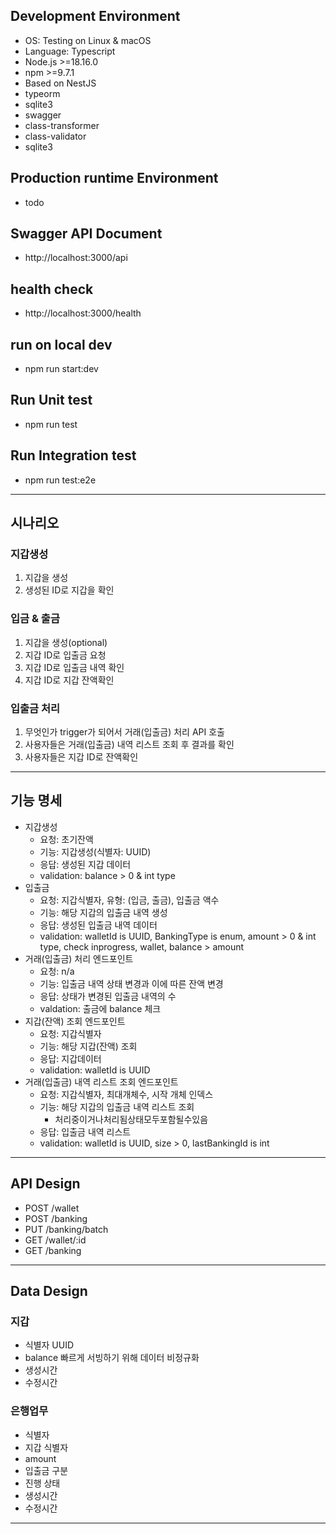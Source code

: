 ## Development Environment

- OS: Testing on Linux & macOS
- Language: Typescript
- Node.js >=18.16.0
- npm >=9.7.1
- Based on NestJS
- typeorm
- sqlite3
- swagger
- class-transformer
- class-validator
- sqlite3

## Production runtime Environment

- todo

## Swagger API Document

- http://localhost:3000/api

## health check

- http://localhost:3000/health

## run on local dev

- npm run start:dev

## Run Unit test

- npm run test

## Run Integration test

- npm run test:e2e

---

## 시나리오

### 지갑생성

1. 지갑을 생성
1. 생성된 ID로 지갑을 확인

### 입금 & 출금

1. 지갑을 생성(optional)
1. 지갑 ID로 입출금 요청
1. 지갑 ID로 입출금 내역 확인
1. 지갑 ID로 지갑 잔액확인

### 입출금 처리

1. 무엇인가 trigger가 되어서 거래(입출금) 처리 API 호출
1. 사용자들은 거래(입출금) 내역 리스트 조회 후 결과를 확인
1. 사용자들은 지갑 ID로 잔액확인

---

## 기능 명세

- 지갑생성
  - 요청: 초기잔액
  - 기능: 지갑생성(식별자: UUID)
  - 응답: 생성된 지갑 데이터
  - validation: balance > 0 & int type
- 입출금
  - 요청: 지갑식별자, 유형: (입금, 출금), 입출금 액수
  - 기능: 해당 지갑의 입출금 내역 생성
  - 응답: 생성된 입출금 내역 데이터
  - validation: walletId is UUID, BankingType is enum, amount > 0 & int type, check inprogress, wallet, balance > amount
- 거래(입출금) 처리 엔드포인트
  - 요청: n/a
  - 기능: 입출금 내역 상태 변경과 이에 따른 잔액 변경
  - 응답: 상태가 변경된 입출금 내역의 수
  - valdation: 출금에 balance 체크
- 지갑(잔액) 조회 엔드포인트
  - 요청: 지갑식별자
  - 기능: 해당 지갑(잔액) 조회
  - 응답: 지갑데이터
  - validation: walletId is UUID
- 거래(입출금) 내역 리스트 조회 엔드포인트
  - 요청: 지갑식별자, 최대개체수, 시작 개체 인덱스
  - 기능: 해당 지갑의 입출금 내역 리스트 조회
    - 처리중이거나처리됨상태모두포함될수있음
  - 응답: 입출금 내역 리스트
  - validation: walletId is UUID, size > 0, lastBankingId is int

---

## API Design

- POST /wallet
- POST /banking
- PUT /banking/batch
- GET /wallet/:id
- GET /banking

---

## Data Design

### 지갑

- 식별자 UUID
- balance 빠르게 서빙하기 위해 데이터 비정규화
- 생성시간
- 수정시간

### 은행업무

- 식별자
- 지갑 식별자
- amount
- 입출금 구분
- 진행 상태
- 생성시간
- 수정시간

---
